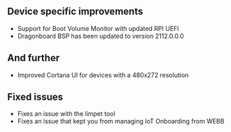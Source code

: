## Device specific improvements
- Support for Boot Volume Monitor with updated RPI UEFI
- Dragonboard BSP has been updated to version 2112.0.0.0

## And further
- Improved Cortana UI for devices with a 480x272 resolution

## Fixed issues
- Fixes an issue with the limpet tool
- Fixes an issue that kept you from managing IoT Onboarding from WEBB